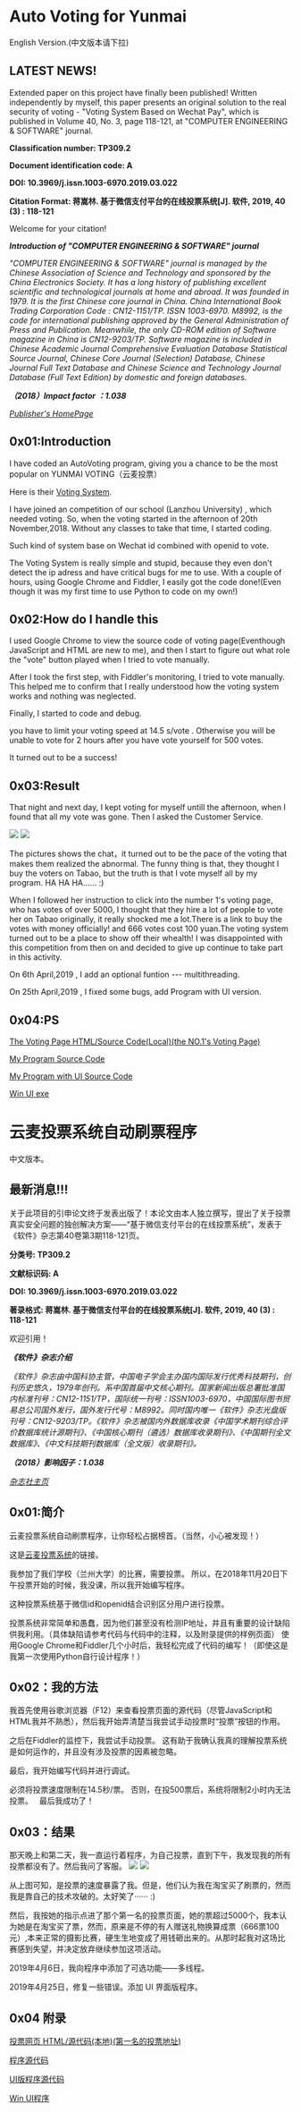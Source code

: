 # Auto Voting for Yunmai

English Version.(中文版本请下拉)

## LATEST NEWS!

Extended paper on this project have finally been published! Written independently by myself, this paper presents an original solution to the real security of voting - "Voting System Based on Wechat Pay", which is published in Volume 40, No. 3, page 118-121, at "COMPUTER ENGINEERING & SOFTWARE" journal.

**Classification number: TP309.2**

**Document identification code: A**

**DOI: 10.3969/j.issn.1003-6970.2019.03.022**

**Citation Format: 蒋嵩林. 基于微信支付平台的在线投票系统[J]. 软件, 2019, 40 (3) : 118-121**

Welcome for your citation!

***Introduction of "COMPUTER ENGINEERING & SOFTWARE" journal***

*"COMPUTER ENGINEERING & SOFTWARE" journal is managed by the Chinese Association of Science and Technology and sponsored by the China Electronics Society. It has a long history of publishing excellent scientific and technological journals at home and abroad. It was founded in 1979. It is the first Chinese core journal in China. China International Book Trading Corporation Code : CN12-1151/TP. ISSN 1003-6970. M8992, is the code for international publishing approved by the General Administration of Press and Publication. Meanwhile, the only CD-ROM edition of Software magazine in China is CN12-9203/TP. Software magazine is included in Chinese Academic Journal Comprehensive Evaluation Database Statistical Source Journal, Chinese Core Journal (Selection) Database, Chinese Journal Full Text Database and Chinese Science and Technology Journal Database (Full Text Edition) by domestic and foreign databases.*

***（2018）Impact factor ：1.038***

*[Publisher's HomePage](http://www.rjzz.cbpt.cnki.net/WKE/WebPublication/index.aspx?mid=RJZZ)*

## 0x01:Introduction

I have coded an AutoVoting program, giving you a chance to be the most popular on YUNMAI VOTING（云麦投票） 

Here is their [Voting System](http://www.mianfeitoupiao.com/).

I have joined an competition of our school (Lanzhou University) , which needed voting. So, when the voting started in the afternoon of 20th November,2018. Without any classes to take that time, I started coding.

Such kind of system base on Wechat id combined with openid to vote.

The Voting System is really simple and stupid, because they even don't detect the ip adress and have critical bugs for me to use. With a couple of hours, using Google Chrome and Fiddler, I easily got the code done!(Even though it was my first time to use Python to code on my own!)

## 0x02:How do I handle this

 I used Google Chrome to view the source code of voting page(Eventhough JavaScript and HTML are new to me), and then I start to figure out what role the "vote" button played when I tried to vote manually.

 After I took the first step, with Fiddler's monitoring, I tried to vote manually. This helped me to confirm that I really understood how the voting system works and nothing was neglected.

 Finally, I started to code and debug. 

 you have to limit your voting speed at 14.5 s/vote . Otherwise you will be unable to vote for 2 hours after you have vote yourself for 500 votes.
 
 It turned out to be a success!

## 0x03:Result

That night and next day, I kept voting for myself untill the afternoon, when I found that all my vote was gone. Then I asked the Customer Service.

![](Screenshot_2018-11-21-18-19-28-072_com.tencent.mm-en.png)
![](mmexport1542795832683-en.jpg)

The pictures shows the chat，it turned out to be the pace of the voting that makes them realized the abnormal. The funny thing is that, they thought I buy the voters on Tabao, but the truth is that I vote myself all by my program. HA HA HA...... :)

When I followed her instruction to click into the number 1's voting page, who has votes of over 5000, I thought that they hire a lot of people to vote her on Tabao originally, it really shocked me a lot.There is a link to buy the votes with money officially! and 666 votes cost 100 yuan.The voting system turned out to be a place to show off their whealth! I was disappointed with this competition from then on and decided to give up continue to take part in this activity.

On 6th April,2019 , I add an optional funtion --- multithreading.

On 25th April,2019 , I fixed some bugs, add Program with UI version.

## 0x04:PS

[The Voting Page HTML/Source Code(Local)(the NO.1's Voting Page)](觅冬.html)

[My Program Source Code](AutoVoting-for-Yunmai.py)

[My Program with UI Source Code](AutoVoting-for-Yunmai-with-UI.py)

[Win UI exe](AutoVoting-for-Yunmai-with-UI.exe)

# 云麦投票系统自动刷票程序

中文版本。

## 最新消息!!!

关于此项目的引申论文终于发表出版了！本论文由本人独立撰写，提出了关于投票真实安全问题的独创解决方案——“基于微信支付平台的在线投票系统”，发表于《软件》杂志第40卷第3期118-121页。

**分类号: TP309.2**

**文献标识码: A**

**DOI: 10.3969/j.issn.1003-6970.2019.03.022**

**著录格式: 蒋嵩林. 基于微信支付平台的在线投票系统[J]. 软件, 2019, 40 (3) : 118-121**

欢迎引用！

***《软件》杂志介绍***

*《软件》杂志由中国科协主管，中国电子学会主办国内国际发行优秀科技期刊，创刊历史悠久，1979年创刊。系中国首届中文核心期刊。国家新闻出版总署批准国内标准刊号：CN12-1151/TP，国际统一刊号：ISSN1003-6970，中国国际图书贸易总公司国外发行，国外发行代号：M8992。同时国内唯一《软件》杂志光盘版刊号：CN12-9203/TP。《软件》杂志被国内外数据库收录《中国学术期刊综合评价数据库统计源期刊》、《中国核心期刊（遴选）数据库收录期刊》、《中国期刊全文数据库》、《中文科技期刊数据库（全文版）收录期刊》。*

***（2018）影响因子：1.038***

*[杂志社主页](http://www.rjzz.cbpt.cnki.net/WKE/WebPublication/index.aspx?mid=RJZZ)*

## 0x01:简介

云麦投票系统自动刷票程序，让你轻松占据榜首。（当然，小心被发现！）

这是[云麦投票系统](http://www.mianfeitoupiao.com/)的链接。

我参加了我们学校（兰州大学）的比赛，需要投票。 所以，在2018年11月20日下午投票开始的时候，我没课，所以我开始编写程序。

这种投票系统基于微信id和openid结合识别区分用户进行投票。

投票系统非常简单和愚蠢，因为他们甚至没有检测IP地址，并且有重要的设计缺陷供我利用。（具体缺陷请参考代码与代码中的注释，以及附录提供的样例页面） 使用Google Chrome和Fiddler几个小时后，我轻松完成了代码的编写！（即使这是我第一次使用Python自行设计程序！）

## 0x02：我的方法

我首先使用谷歌浏览器（F12）来查看投票页面的源代码（尽管JavaScript和HTML我并不熟悉），然后我开始弄清楚当我尝试手动投票时“投票”按钮的作用。

之后在Fiddler的监控下，我尝试手动投票。 这有助于我确认我真的理解投票系统是如何运作的，并且没有涉及投票的因素被忽略。

最后，我开始编写代码并进行调试。

必须将投票速度限制在14.5秒/票。 否则，在投500票后，系统将限制2小时内无法投票。
 
最后我成功了！

## 0x03：结果

那天晚上和第二天，我一直运行着程序，为自己投票，直到下午，我发现我的所有投票都没有了。然后我问了客服。
![](Screenshot_2018-11-21-18-19-28-072_com.tencent.mm.png)
![](mmexport1542795832683.jpg)

从上图可知，是投票的速度暴露了我。但是，他们认为我在淘宝买了刷票的，然而我是靠自己的技术攻破的。太好笑了······ :)

然后，我按她的指示点进了那个第一名的投票页面，她的票超过5000个，我本认为她是在淘宝买了票，然而，原来是不停的有人赠送礼物换算成票（666票100元）,本来正常的摄影比赛，硬生生地变成了用钱砸出来的。从那时起我对这场比赛感到失望，并决定放弃继续参加这项活动。

2019年4月6日，我向程序中添加了可选功能——多线程。

2019年4月25日，修复一些错误。添加 UI 界面版程序。

## 0x04 附录
[投票网页 HTML/源代码(本地)(第一名的投票地址)](觅冬.html)

[程序源代码](AutoVoting-for-Yunmai.py)

[UI版程序源代码](AutoVoting-for-Yunmai-with-UI.py)

[Win UI程序](AutoVoting-for-Yunmai-with-UI.exe)